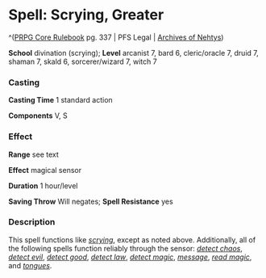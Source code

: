 # Spell: Scrying, Greater

^([PRPG Core Rulebook][ss-greater-scrying] pg. 337 | PFS Legal | [Archives of Nehtys][sn-greater-scrying])

**School** divination (scrying); **Level** arcanist 7, bard 6, cleric/oracle 7, druid 7, shaman 7, skald 6, sorcerer/wizard 7, witch 7

### Casting

**Casting Time** 1 standard action  

**Components** V, S

### Effect

**Range** see text  

**Effect** magical sensor  

**Duration** 1 hour/level  

**Saving Throw** Will negates; **Spell Resistance** yes

### Description

This spell functions like _[scrying]_, except as noted above. Additionally, all of the following spells function reliably through the sensor: _[detect chaos]_, _[detect evil]_, _[detect good]_, _[detect law]_, _[detect magic]_, _[message]_, _[read magic]_, and _[tongues]_.

[ss-greater-scrying]: http://paizo.com/pathfinderRPG/v57
[sn-greater-scrying]: http://www.archivesofnethys.com/SpellDisplay.aspx?ItemName=Scrying%2C%20Greater
[detect evil]: http://www.archivesofnethys.com/SpellDisplay.aspx?ItemName=detect%20evil
[read magic]: http://www.archivesofnethys.com/SpellDisplay.aspx?ItemName=read%20magic
[detect magic]: http://www.archivesofnethys.com/SpellDisplay.aspx?ItemName=detect%20magic
[scrying]: http://www.archivesofnethys.com/SpellDisplay.aspx?ItemName=scrying
[detect law]: http://www.archivesofnethys.com/SpellDisplay.aspx?ItemName=detect%20law
[detect chaos]: http://www.archivesofnethys.com/SpellDisplay.aspx?ItemName=detect%20chaos
[message]: http://www.archivesofnethys.com/SpellDisplay.aspx?ItemName=message
[detect good]: http://www.archivesofnethys.com/SpellDisplay.aspx?ItemName=detect%20good
[tongues]: http://www.archivesofnethys.com/SpellDisplay.aspx?ItemName=tongues